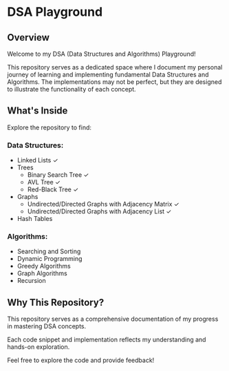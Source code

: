 # DSA Playground

## Overview

Welcome to my DSA (Data Structures and Algorithms) Playground! 

This repository serves as a dedicated space where I document my personal journey of learning and implementing fundamental Data Structures and Algorithms. The implementations may not be perfect, but they are designed to illustrate the functionality of each concept.

## What's Inside

Explore the repository to find:

### Data Structures:

- Linked Lists ✓
- Trees
    - Binary Search Tree ✓
    - AVL Tree ✓
    - Red-Black Tree ✓
- Graphs
    - Undirected/Directed Graphs with Adjacency Matrix ✓
    - Undirected/Directed Graphs with Adjacency List ✓
- Hash Tables


### Algorithms:

- Searching and Sorting
- Dynamic Programming
- Greedy Algorithms
- Graph Algorithms
- Recursion

## Why This Repository?

This repository serves as a comprehensive documentation of my progress in mastering DSA concepts. 

Each code snippet and implementation reflects my understanding and hands-on exploration.

Feel free to explore the code and provide feedback!

